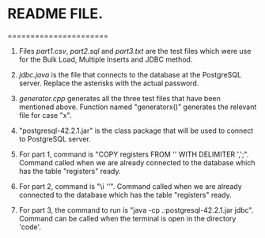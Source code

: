 # README FILE.
======================

1. Files *part1.csv*, *part2.sql* and *part3.txt* are the test files which were use for the Bulk Load, Multiple Inserts and JDBC method.

2. *jdbc.java* is the file that connects to the database at the PostgreSQL server. Replace the asterisks with the actual password.

3. *generator.cpp* generates all the three test files that have been mentioned above. Function named "generatorx()" generates the relevant file for case "x".

4. "postgresql-42.2.1.jar" is the class package that will be used to connect to PostgreSQL server.

5. For part 1, command is "COPY registers FROM '<path to csv file>' WITH DELIMITER ',';". Command called when we are already connected to the database which has the table "registers" ready.

6. For part 2, command is "\i '<path to sql file>'". Command called when we are already connected to the database which has the table "registers" ready.

7. For part 3, the command to run is "java -cp .:postgresql-42.2.1.jar jdbc". Command can be called when the terminal is open in the directory 'code'.
